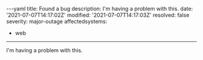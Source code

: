 ---yaml
title: Found a bug
description: I'm having a problem with this.
date: '2021-07-07T14:17:02Z'
modified: '2021-07-07T14:17:03Z'
resolved: false
severity: major-outage
affectedsystems:
  - web
---
I'm having a problem with this.

